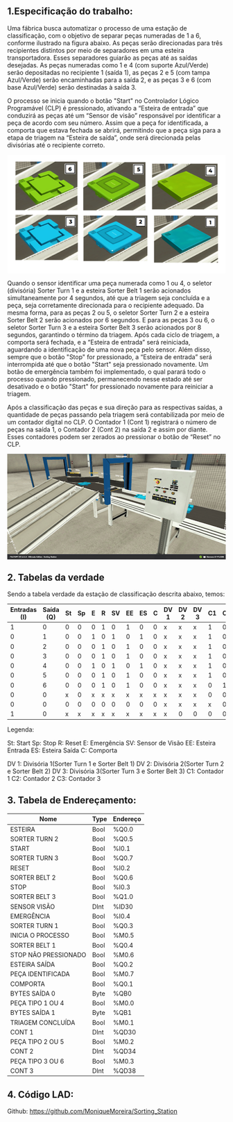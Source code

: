  ## 1.Especificação do trabalho:

Uma fábrica busca automatizar o processo de uma estação de classificação, com o objetivo de separar peças numeradas de 1 a 6, conforme ilustrado na figura abaixo. As peças serão direcionadas para três recipientes distintos por meio de separadores em uma esteira transportadora. Esses separadores guiarão as peças até as saídas desejadas. As peças numeradas como 1 e 4 (com suporte Azul/Verde) serão depositadas no recipiente 1 (saída 1), as peças 2 e 5 (com tampa Azul/Verde) serão encaminhadas para a saída 2, e as peças 3 e 6 (com base Azul/Verde) serão destinadas à saída 3.

O processo se inicia quando o botão "Start" no Controlador Lógico Programável (CLP) é pressionado, ativando a “Esteira de entrada” que conduzirá as peças até um “Sensor de visão” responsável por identificar a peça de acordo com seu número. Assim que a peça for identificada, a comporta que estava fechada se abrirá, permitindo que a peça siga para a etapa de triagem na “Esteira de saída”, onde será direcionada pelas divisórias até o recipiente correto.

<div style="display: flex; justify-content: center;">
  <a name="números das Peças"></a>
  <img src="Número das Peças.png" text-align: center;">
</div>

Quando o sensor identificar uma peça numerada como 1 ou 4, o seletor (divisória) Sorter Turn 1 e a esteira Sorter Belt 1 serão acionados simultaneamente por 4 segundos, até que a triagem seja concluída e a peça, seja corretamente direcionada para o recipiente adequado. Da mesma forma, para as peças 2 ou 5, o seletor Sorter Turn 2 e a esteira Sorter Belt 2 serão acionados por 6 segundos. E para as peças 3 ou 6, o seletor Sorter Turn 3 e a esteira Sorter Belt 3 serão acionados por 8 segundos, garantindo o término da triagem. Após cada ciclo de triagem, a comporta será fechada, e a “Esteira de entrada” será reiniciada, aguardando a identificação de uma nova peça pelo sensor.
Além disso, sempre que o botão "Stop" for pressionado, a “Esteira de entrada” será interrompida até que o botão "Start" seja pressionado novamente. Um botão de emergência também foi implementado, o qual parará todo o processo quando pressionado, permanecendo nesse estado até ser desativado e o botão "Start" for pressionado novamente para reiniciar a triagem.

Após a classificação das peças e sua direção para as respectivas saídas, a quantidade de peças passando pela triagem será contabilizada por meio de um contador digital no CLP. O Contador 1 (Cont 1) registrará o número de peças na saída 1, o Contador 2 (Cont 2) na saída 2 e assim por diante. Esses contadores podem ser zerados ao pressionar o botão de “Reset” no CLP.

<div style="display: flex; justify-content: center;">
  <a name="números das Peças"></a>
  <img src="Simulação.png" text-align: center;">
</div>

## 2. Tabelas da verdade

Sendo a tabela verdade da estação de classificação descrita abaixo, temos:


| Entradas (I) | Saída (Q) | St | Sp | E | R | SV | EE | ES | C | DV 1 | DV 2 | DV 3 | C1 | C2 | C3 |
|--------------|-----------|----|----|---|---|----|----|----|---|------|------|------|----|----|----|
| 1            | 0         | 0  | 0  | 0 | 1 | 0  | 1  | 0  | 0 | x    | x    | x    | 1  | 0  | 0  |
| 0            | 1         | 0  | 0  | 1 | 0 | 1  | 0  | 1  | 0 | x    | x    | x    | 1  | 0  | 0  |
| 0            | 2         | 0  | 0  | 0 | 1 | 0  | 1  | 0  | 0 | x    | x    | x    | 1  | 0  | 0  |
| 0            | 3         | 0  | 0  | 0 | 1 | 0  | 1  | 0  | 0 | x    | x    | x    | 1  | 0  | 0  |
| 0            | 4         | 0  | 0  | 1 | 0 | 1  | 0  | 1  | 0 | x    | x    | x    | 1  | 0  | 0  |
| 0            | 5         | 0  | 0  | 0 | 1 | 0  | 1  | 0  | 0 | x    | x    | x    | 1  | 0  | 0  |
| 0            | 6         | 0  | 0  | 0 | 1 | 0  | 1  | 0  | 0 | x    | x    | x    | 0  | 1  | 0  |
| 0            | 0         | x  | 0  | x | x | x  | x  | x  | x | x    | x    | x    | 0  | 0  | 1  |
| 0            | 0         | 0  | 0  | 0 | 0 | 0  | 0  | 0  | 0 | x    | x    | x    | x  | 0  | 0  |
| 1            | 0         | x  | x  | x | x | x  | x  | x  | x | x    | 0    | 0    | 0  | 0  | 0  |


Legenda:

St: Start
Sp: Stop
R: Reset
E: Emergência 
SV: Sensor de Visão
EE: Esteira Entrada
ES: Esteira Saída
C: Comporta

DV 1: Divisória 1(Sorter Turn 1 e Sorter Belt 1)
DV 2: Divisória 2(Sorter Turn 2 e Sorter Belt 2)
DV 3: Divisória 3(Sorter Turn 3 e Sorter Belt 3)
C1: Contador 1
C2: Contador 2
C3: Contador 3


## 3. Tabela de Endereçamento:

| Nome                | Type | Endereço  |
|---------------------|------|-----------|
| ESTEIRA             | Bool | %Q0.0     |
| SORTER TURN 2       | Bool | %Q0.5     |
| START               | Bool | %I0.1     |
| SORTER TURN 3       | Bool | %Q0.7     |
| RESET               | Bool | %I0.2     |
| SORTER BELT 2       | Bool | %Q0.6     |
| STOP                | Bool | %I0.3     |
| SORTER BELT 3       | Bool | %Q1.0     |
| SENSOR VISÃO        | DInt | %ID30     |
| EMERGÊNCIA          | Bool | %I0.4     |
| SORTER TURN 1       | Bool | %Q0.3     |
| INICIA O PROCESSO   | Bool | %M0.5     |
| SORTER BELT 1       | Bool | %Q0.4     |
| STOP NÃO PRESSIONADO| Bool | %M0.6     |
| ESTEIRA SAÍDA       | Bool | %Q0.2     |
| PEÇA IDENTIFICADA   | Bool | %M0.7     |
| COMPORTA            | Bool | %Q0.1     |
| BYTES SAÍDA 0       | Byte | %QB0      |
| PEÇA TIPO 1 OU 4    | Bool | %M0.0     |
| BYTES SAÍDA 1       | Byte | %QB1      |
| TRIAGEM CONCLUÍDA   | Bool | %M0.1     |
| CONT 1              | DInt | %QD30     |
| PEÇA TIPO 2 OU 5    | Bool | %M0.2     |
| CONT 2              | DInt | %QD34     |
| PEÇA TIPO 3 OU 6    | Bool | %M0.3     |
| CONT 3              | DInt | %QD38     |

## 4. Código LAD: 

Github: https://github.com/MoniqueMoreira/Sorting_Station
